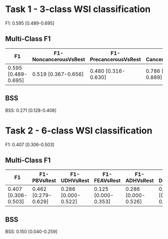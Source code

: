 # Task 1 - 3-class WSI classification
F1: 0.595 [0.489-0.695]
## Multi-Class F1

| F1 | F1-NoncancerousVsRest | F1-PrecancerousVsRest | F1-CancerousVsRest |
| ------ | ------ | ------ | ------ |
| 0.595 [0.489-0.695] | 0.519 [0.367-0.656] | 0.480 [0.316-0.630] | 0.786 [0.655-0.889] |
## BSS
BSS: 0.271 [0.128-0.408]

# Task 2 - 6-class WSI classification
F1: 0.407 [0.306-0.503]
## Multi-Class F1

| F1 | F1-PBVsRest | F1-UDHVsRest | F1-FEAVsRest | F1-ADHVsRest | F1-DCISVsRest | F1-ICVsRest |
| ------ | ------ | ------ | ------ | ------ | ------ | ------ |
| 0.407 [0.306-0.503] | 0.462 [0.279-0.629] | 0.286 [0.000-0.522] | 0.125 [0.000-0.353] | 0.286 [0.000-0.526] | 0.400 [0.111-0.640] | 0.884 [0.791-0.976] |
## BSS
BSS: 0.150 [0.040-0.259]
